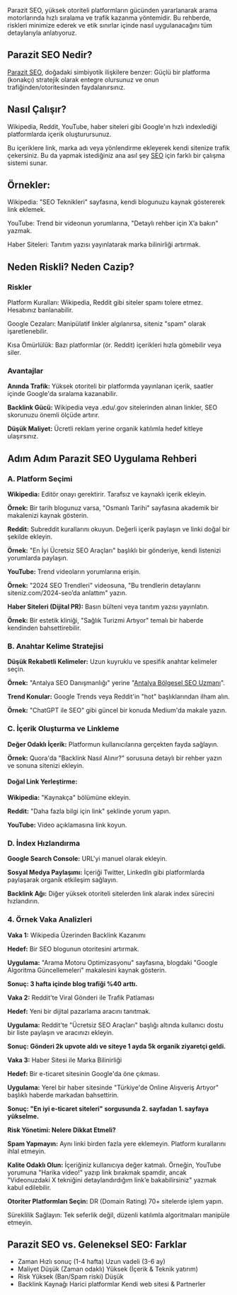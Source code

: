 

Parazit SEO, yüksek otoriteli platformların gücünden yararlanarak arama motorlarında hızlı sıralama ve trafik kazanma yöntemidir. Bu rehberde, riskleri minimize ederek ve etik sınırlar içinde nasıl uygulanacağını tüm detaylarıyla anlatıyoruz.

<h2>Parazit SEO Nedir?</h2>

[Parazit SEO](https://ahmetabic.com/parazit-seo/ "Parazit SEO"), doğadaki simbiyotik ilişkilere benzer: Güçlü bir platforma (konakçı) stratejik olarak entegre olursunuz ve onun trafiğinden/otoritesinden faydalanırsınız.

<h2>Nasıl Çalışır?</h2>

Wikipedia, Reddit, YouTube, haber siteleri gibi Google'ın hızlı indexlediği platformlarda içerik oluşturursunuz.

Bu içeriklere link, marka adı veya yönlendirme ekleyerek kendi sitenize trafik çekersiniz. Bu da yapmak istediğiniz ana asıl şey [SEO](https://ahmetabic.com/seo/ "SEO Hizmetleri") için farklı bir çalışma sistemi sunar.

<h2>Örnekler:</h2>

Wikipedia: "SEO Teknikleri" sayfasına, kendi blogunuzu kaynak göstererek link eklemek.

YouTube: Trend bir videonun yorumlarına, "Detaylı rehber için X’a bakın" yazmak.

Haber Siteleri: Tanıtım yazısı yayınlatarak marka bilinirliği artırmak.

<h2>Neden Riskli? Neden Cazip?</h2>

<h3>Riskler</h3>

Platform Kuralları: Wikipedia, Reddit gibi siteler spamı tolere etmez. Hesabınız banlanabilir.

Google Cezaları: Manipülatif linkler algılanırsa, siteniz "spam" olarak işaretlenebilir.

Kısa Ömürlülük: Bazı platformlar (ör. Reddit) içerikleri hızla gömebilir veya siler.

<h3>Avantajlar</h3>

**Anında Trafik:** Yüksek otoriteli bir platformda yayınlanan içerik, saatler içinde Google'da sıralama kazanabilir.

**Backlink Gücü:** Wikipedia veya .edu/.gov sitelerinden alınan linkler, SEO skorunuzu önemli ölçüde artırır.

**Düşük Maliyet:** Ücretli reklam yerine organik katılımla hedef kitleye ulaşırsınız.

<h2>Adım Adım Parazit SEO Uygulama Rehberi</h2>

<h3>A. Platform Seçimi</h3>

**Wikipedia:** Editör onayı gerektirir. Tarafsız ve kaynaklı içerik ekleyin.

**Örnek:** Bir tarih blogunuz varsa, "Osmanlı Tarihi" sayfasına akademik bir makalenizi kaynak gösterin.

**Reddit:** Subreddit kurallarını okuyun. Değerli içerik paylaşın ve linki doğal bir şekilde ekleyin.

**Örnek:** "En İyi Ücretsiz SEO Araçları" başlıklı bir gönderiye, kendi listenizi yorumlarda paylaşın.

**YouTube:** Trend videoların yorumlarına erişin.

**Örnek:** "2024 SEO Trendleri" videosuna, "Bu trendlerin detaylarını siteniz.com/2024-seo’da anlattım" yazın.

**Haber Siteleri (Dijital PR):** Basın bülteni veya tanıtım yazısı yayınlatın.

**Örnek:** Bir estetik kliniği, "Sağlık Turizmi Artıyor" temalı bir haberde kendinden bahsettirebilir.

<h3>B. Anahtar Kelime Stratejisi</h3>

**Düşük Rekabetli Kelimeler:** Uzun kuyruklu ve spesifik anahtar kelimeler seçin.

**Örnek:** "Antalya SEO Danışmanlığı" yerine "[Antalya Bölgesel SEO Uzmanı](https://ahmetabic.com/seo/yerel/antalya/ "Antalya SEO Hizmeti")".

**Trend Konular:** Google Trends veya Reddit'in "hot" başlıklarından ilham alın.

**Örnek:** "ChatGPT ile SEO" gibi güncel bir konuda Medium'da makale yazın.

<h3>C. İçerik Oluşturma ve Linkleme</h3>

**Değer Odaklı İçerik:** Platformun kullanıcılarına gerçekten fayda sağlayın.

**Örnek:** Quora'da "Backlink Nasıl Alınır?" sorusuna detaylı bir rehber yazın ve sonuna sitenizi ekleyin.

<h4>Doğal Link Yerleştirme:</h4>

**Wikipedia:** "Kaynakça" bölümüne ekleyin.

**Reddit:** "Daha fazla bilgi için link" şeklinde yorum yapın.

**YouTube:** Video açıklamasına link koyun.

<h3>D. İndex Hızlandırma</h3>

**Google Search Console:** URL'yi manuel olarak ekleyin.

**Sosyal Medya Paylaşımı:** İçeriği Twitter, LinkedIn gibi platformlarda paylaşarak organik etkileşim sağlayın.

**Backlink Ağı:** Diğer yüksek otoriteli sitelerden link alarak index sürecini hızlandırın.

<h3>4. Örnek Vaka Analizleri</h3>

**Vaka 1:** Wikipedia Üzerinden Backlink Kazanımı

**Hedef:** Bir SEO blogunun otoritesini artırmak.

**Uygulama:** "Arama Motoru Optimizasyonu" sayfasına, blogdaki "Google Algoritma Güncellemeleri" makalesini kaynak gösterin.

**Sonuç: 3 hafta içinde blog trafiği %40 arttı.**

**Vaka 2:** Reddit'te Viral Gönderi ile Trafik Patlaması

**Hedef:** Yeni bir dijital pazarlama aracını tanıtmak.

**Uygulama:** Reddit'te "Ücretsiz SEO Araçları" başlığı altında kullanıcı dostu bir liste paylaşın ve aracınızı ekleyin.

**Sonuç: Gönderi 2k upvote aldı ve siteye 1 ayda 5k organik ziyaretçi geldi.**

**Vaka 3:** Haber Sitesi ile Marka Bilinirliği

**Hedef:** Bir e-ticaret sitesinin Google'da öne çıkması.

**Uygulama:** Yerel bir haber sitesinde "Türkiye'de Online Alışveriş Artıyor" başlıklı haberde markadan bahsettirin.

**Sonuç: "En iyi e-ticaret siteleri" sorgusunda 2. sayfadan 1. sayfaya yükselme.**

**Risk Yönetimi: Nelere Dikkat Etmeli?**

**Spam Yapmayın:** Aynı linki birden fazla yere eklemeyin. Platform kurallarını ihlal etmeyin.

**Kalite Odaklı Olun:** İçeriğiniz kullanıcıya değer katmalı. Örneğin, YouTube yorumuna "Harika video!" yazıp link bırakmak spamdir, ancak "Videonuzdaki X tekniğini detaylandırdığım link’e bakabilirsiniz" yazmak kabul edilebilir.

**Otoriter Platformları Seçin:** DR (Domain Rating) 70+ sitelerde işlem yapın.

Süreklilik Sağlayın: Tek seferlik değil, düzenli katılımla algoritmaları manipüle etmeyin.

<h2>Parazit SEO vs. Geleneksel SEO: Farklar</h2>

- Zaman	Hızlı sonuç (1-4 hafta)	Uzun vadeli (3-6 ay)
- Maliyet	Düşük (Zaman odaklı)	Yüksek (İçerik & Teknik yatırım)
- Risk	Yüksek (Ban/Spam riski)	Düşük
- Backlink Kaynağı	Harici platformlar	Kendi web sitesi & Partnerler
